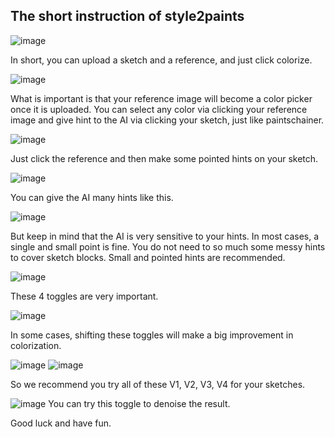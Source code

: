 ## The short instruction of style2paints

![image](https://user-images.githubusercontent.com/19834515/30679525-bf221140-9ecc-11e7-96de-666f74d3ed69.png)

In short, you can upload a sketch and a reference, and just click colorize.

![image](https://user-images.githubusercontent.com/19834515/30679570-f96a6f8c-9ecc-11e7-8bf2-d8fa427f769e.png)

What is important is that your reference image will become a color picker once it is uploaded. You can select any color via clicking your reference image and give hint to the AI via clicking your sketch, just like paintschainer.

![image](https://user-images.githubusercontent.com/19834515/30679618-43f06ee4-9ecd-11e7-9634-3f6784cd61d2.png)


Just click the reference and then make some pointed hints on your sketch.

![image](https://user-images.githubusercontent.com/19834515/30679661-859fcde4-9ecd-11e7-9c92-197d128fbe3c.png)

You can give the AI many hints like this.

![image](https://user-images.githubusercontent.com/19834515/30679698-cc1e574a-9ecd-11e7-89cf-fc044495ce9e.png)

But keep in mind that the AI is very sensitive to your hints. In most cases, a single and small point is fine. You do not need to so much some messy hints to cover sketch blocks. Small and pointed hints are recommended.

![image](https://user-images.githubusercontent.com/19834515/30679720-f6d58b5c-9ecd-11e7-868c-003fd1a04d66.png)

These 4 toggles are very important.

![image](https://user-images.githubusercontent.com/19834515/30679743-273f8f54-9ece-11e7-8109-d21a22eecf65.png)

In some cases, shifting these toggles will make a big improvement in colorization.

![image](https://user-images.githubusercontent.com/19834515/30679770-5235852e-9ece-11e7-86b2-94c22712d752.png)
![image](https://user-images.githubusercontent.com/19834515/30679784-6f85b70c-9ece-11e7-8cf3-caaa1f416530.png)

So we recommend you try all of these V1, V2, V3, V4 for your sketches.

![image](https://user-images.githubusercontent.com/19834515/30776135-d901e848-a0d3-11e7-8b48-01db6dcd4c65.png)
You can try this toggle to denoise the result.

Good luck and have fun.



